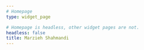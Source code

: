 ```yaml
---
# Homepage
type: widget_page

# Homepage is headless, other widget pages are not.
headless: false
title: Marzieh Shahmandi
---
```

